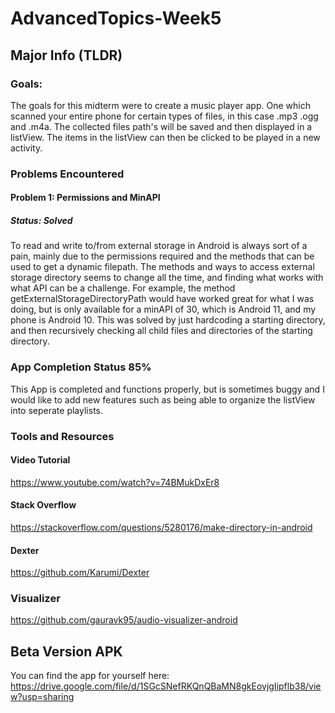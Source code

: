 # AdvancedTopics-Week5
## Major Info (TLDR)

### Goals:
The goals for this midterm were to create a music player app. One which scanned your entire phone for certain types of files, in this case .mp3 .ogg and .m4a. The collected files path's will be saved and then displayed in a listView. The items in the listView can then be clicked to be played in a new activity.

### Problems Encountered

#### Problem 1: Permissions and MinAPI
##### Status: Solved
To read and write to/from external storage in Android is always sort of a pain, mainly due to the permissions required and the methods that can be used to get a dynamic filepath. The methods and ways to access external storage directory seems to change all the time, and finding what works with what API can be a challenge. For example, the method getExternalStorageDirectoryPath would have worked great for what I was doing, but is only available for a minAPI of 30, which is Android 11, and my phone is Android 10. This was solved by just hardcoding a starting directory, and then recursively checking all child files and directories of the starting directory.

### App Completion Status 85%
This App is completed and functions properly, but is sometimes buggy and I would like to add new features such as being able to organize the listView into seperate playlists.

### Tools and Resources
#### Video Tutorial
https://www.youtube.com/watch?v=74BMukDxEr8
#### Stack Overflow
https://stackoverflow.com/questions/5280176/make-directory-in-android
#### Dexter
https://github.com/Karumi/Dexter
### Visualizer
https://github.com/gauravk95/audio-visualizer-android

## Beta Version APK
You can find the app for yourself here:
https://drive.google.com/file/d/1SGcSNefRKQnQBaMN8gkEovjgIipflb38/view?usp=sharing
